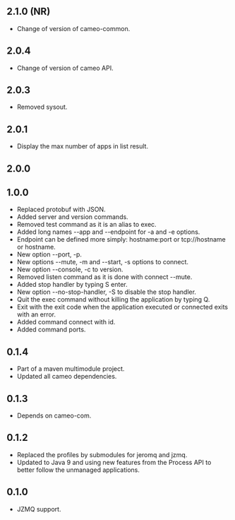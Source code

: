 2.1.0 (NR)
-----

* Change of version of cameo-common.

2.0.4
-----

* Change of version of cameo API.

2.0.3
-----

* Removed sysout.

2.0.1
-----

* Display the max number of apps in list result.

2.0.0
-----

1.0.0
-----

* Replaced protobuf with JSON.
* Added server and version commands.
* Removed test command as it is an alias to exec.
* Added long names --app and --endpoint for -a and -e options.
* Endpoint can be defined more simply: hostname:port or tcp://hostname or hostname.
* New option --port, -p.
* New options --mute, -m and --start, -s options to connect.
* New option --console, -c to version.
* Removed listen command as it is done with connect --mute.
* Added stop handler by typing S enter.
* New option --no-stop-handler, -S to disable the stop handler.
* Quit the exec command without killing the application by typing Q.
* Exit with the exit code when the application executed or connected exits with an error.
* Added command connect with id.
* Added command ports.

0.1.4
-----

* Part of a maven multimodule project.
* Updated all cameo dependencies.

0.1.3
-----

* Depends on cameo-com.

0.1.2
-----

* Replaced the profiles by submodules for jeromq and jzmq.
* Updated to Java 9 and using new features from the Process API to better follow the unmanaged applications.

0.1.0
-----

* JZMQ support.
